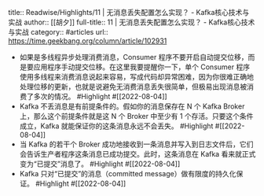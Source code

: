 title:: Readwise/Highlights/11 | 无消息丢失配置怎么实现？ - Kafka核心技术与实战
author:: [[胡夕]]
full-title:: 11 | 无消息丢失配置怎么实现？ - Kafka核心技术与实战
category:: #articles
url:: https://time.geekbang.org/column/article/102931
- 如果是多线程异步处理消费消息，Consumer 程序不要开启自动提交位移，而是要应用程序手动提交位移。在这里我要提醒你一下，单个 Consumer 程序使用多线程来消费消息说起来容易，写成代码却异常困难，因为你很难正确地处理位移的更新，也就是说避免无消费消息丢失很简单，但极易出现消息被消费了多次的情况。 #Highlight #[[2022-08-04]]
- Kafka 不丢消息是有前提条件的。假如你的消息保存在 N 个 Kafka Broker 上，那么这个前提条件就是这 N 个 Broker 中至少有 1 个存活。只要这个条件成立，Kafka 就能保证你的这条消息永远不会丢失。 #Highlight #[[2022-08-04]]
- 当 Kafka 的若干个 Broker 成功地接收到一条消息并写入到日志文件后，它们会告诉生产者程序这条消息已成功提交。此时，这条消息在 Kafka 看来就正式变为“已提交”消息了。 #Highlight #[[2022-08-04]]
- Kafka 只对“已提交”的消息（committed message）做有限度的持久化保证。 #Highlight #[[2022-08-04]]